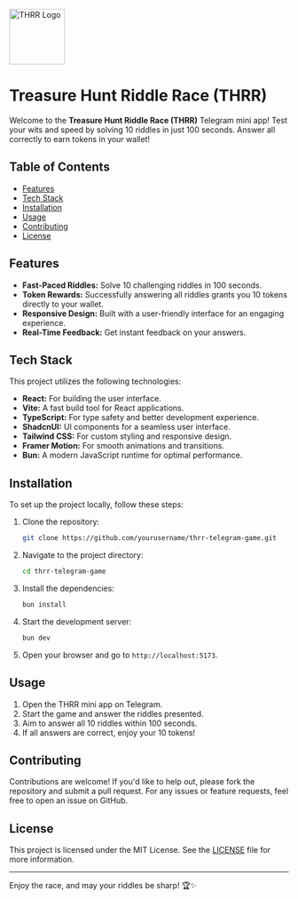 <p align="">
  <img src="https://github.com/user-attachments/assets/f33cae51-6ce8-4ecb-b8f3-72baec1015e5" alt="THRR Logo" width="100" height="100">
</p>


# Treasure Hunt Riddle Race (THRR)

Welcome to the **Treasure Hunt Riddle Race (THRR)** Telegram mini app! Test your wits and speed by solving 10 riddles in just 100 seconds. Answer all correctly to earn tokens in your wallet!

## Table of Contents

- [Features](#features)
- [Tech Stack](#tech-stack)
- [Installation](#installation)
- [Usage](#usage)
- [Contributing](#contributing)
- [License](#license)

## Features

- **Fast-Paced Riddles:** Solve 10 challenging riddles in 100 seconds.
- **Token Rewards:** Successfully answering all riddles grants you 10 tokens directly to your wallet.
- **Responsive Design:** Built with a user-friendly interface for an engaging experience.
- **Real-Time Feedback:** Get instant feedback on your answers.

## Tech Stack

This project utilizes the following technologies:

- **React:** For building the user interface.
- **Vite:** A fast build tool for React applications.
- **TypeScript:** For type safety and better development experience.
- **ShadcnUI:** UI components for a seamless user interface.
- **Tailwind CSS:** For custom styling and responsive design.
- **Framer Motion:** For smooth animations and transitions.
- **Bun:** A modern JavaScript runtime for optimal performance.

## Installation

To set up the project locally, follow these steps:

1. Clone the repository:

   ```bash
   git clone https://github.com/yourusername/thrr-telegram-game.git
   ```

2. Navigate to the project directory:

   ```bash
   cd thrr-telegram-game
   ```

3. Install the dependencies:

   ```bash
   bun install
   ```

4. Start the development server:

   ```bash
   bun dev
   ```

5. Open your browser and go to `http://localhost:5173`.

## Usage

1. Open the THRR mini app on Telegram.
2. Start the game and answer the riddles presented.
3. Aim to answer all 10 riddles within 100 seconds.
4. If all answers are correct, enjoy your 10 tokens!

## Contributing

Contributions are welcome! If you'd like to help out, please fork the repository and submit a pull request. For any issues or feature requests, feel free to open an issue on GitHub.

## License

This project is licensed under the MIT License. See the [LICENSE](LICENSE) file for more information.

---

Enjoy the race, and may your riddles be sharp! 🏆✨
